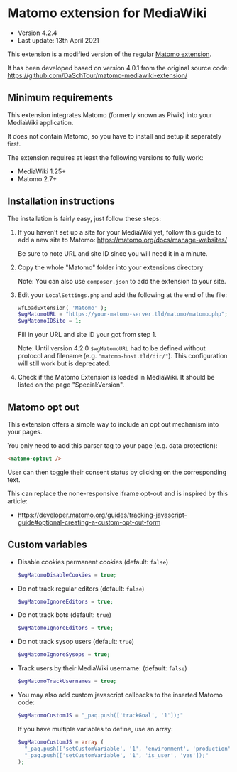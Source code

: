 Matomo extension for MediaWiki
==============================

* Version 4.2.4
* Last update: 13th April 2021

This extension is a modified version of the regular [Matomo extension](https://www.mediawiki.org/wiki/Extension:Matomo).

It has been developed based on version 4.0.1 from the original source code:
https://github.com/DaSchTour/matomo-mediawiki-extension/


Minimum requirements
--------------------------------

This extension integrates Matomo (formerly known as Piwik) into your MediaWiki application.

It does not contain Matomo, so you have to install and setup it separately first.

The extension requires at least the following versions to fully work:

* MediaWiki 1.25+
* Matomo 2.7+

Installation instructions
---------------------------------

The installation is fairly easy, just follow these steps:

1. If you haven't set up a site for your MediaWiki yet, follow this guide to add a new site to Matomo: https://matomo.org/docs/manage-websites/

    Be sure to note URL and site ID since you will need it in a minute.

2. Copy the whole "Matomo" folder into your extensions directory

    Note: You can also use `composer.json` to add the extension to your site.

3. Edit your `LocalSettings.php` and add the following at the end of the file:

    ```php
    wfLoadExtension( 'Matomo' );
    $wgMatomoURL = "https://your-matomo-server.tld/matomo/matomo.php";
    $wgMatomoIDSite = 1;
    ```

    Fill in your URL and site ID your got from step 1.

    Note: Until version 4.2.0 `$wgMatomoURL` had to be defined without protocol and filename (e.g. `"matomo-host.tld/dir/"`). This configuration will still work but is deprecated.

3. Check if the Matomo Extension is loaded in MediaWiki. It should be listed on the page "Special:Version".


Matomo opt out
------------------------

This extension offers a simple way to include an opt out mechanism into your pages.

You only need to add this parser tag to your page (e.g. data protection):

  ```html
  <matomo-optout />
  ```

User can then toggle their consent status by clicking on the corresponding text.

This can replace the none-responsive iframe opt-out and is inspired by this article:
* https://developer.matomo.org/guides/tracking-javascript-guide#optional-creating-a-custom-opt-out-form


Custom variables
------------------------

* Disable cookies permanent cookies (default: `false`)

    ```php
    $wgMatomoDisableCookies = true;
    ```

* Do not track regular editors (default: `false`)

    ```php
    $wgMatomoIgnoreEditors = true;
    ```

* Do not track bots (default: `true`)

    ```php
    $wgMatomoIgnoreEditors = true;
    ```

* Do not track sysop users (default: `true`)

    ```php
    $wgMatomoIgnoreSysops = true;
    ```

* Track users by their MediaWiki username:  (default: `false`)

    ```php
    $wgMatomoTrackUsernames = true;
    ```

* You may also add custom javascript callbacks to the inserted Matomo code:

    ```php
    $wgMatomoCustomJS = "_paq.push(['trackGoal', '1']);"
    ```

  If you have multiple variables to define, use an array:

    ```php
    $wgMatomoCustomJS = array (
      "_paq.push(['setCustomVariable', '1', 'environment', 'production']);",
      "_paq.push(['setCustomVariable', '1', 'is_user', 'yes']);"
    );
    ```
